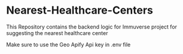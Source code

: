 # Nearest-Healthcare-Centers

This Repository contains the backend logic for Immuverse project for suggesting the nearest healthcare center 

Make sure to use the Geo Apify Api key in .env file 
